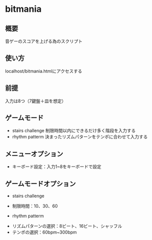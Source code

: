 # bitmania

## 概要
音ゲーのスコアを上げる為のスクリプト

## 使い方
localhost/bitmania.htmlにアクセスする

## 前提
入力は8つ（7鍵盤＋皿を想定）

## ゲームモード
* stairs challenge
制限時間以内にできるだけ多く階段を入力する
* rhythm patterm
決まったリズムパターンをテンポに合わせて入力する

## メニューオプション
* キーボード設定：入力1~8をキーボードで設定

## ゲームモードオプション
* stairs challenge
- 制限時間：10、30、60
* rhythm patterm
- リズムパターンの選択：8ビート、16ビート、シャッフル
- テンポの選択：60bpm~300bpm

